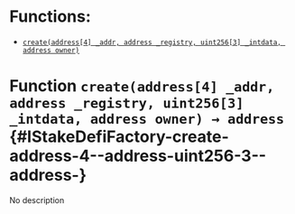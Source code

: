 

# Functions:
- [`create(address[4] _addr, address _registry, uint256[3] _intdata, address owner)`](#IStakeDefiFactory-create-address-4--address-uint256-3--address-)


# Function `create(address[4] _addr, address _registry, uint256[3] _intdata, address owner) → address` {#IStakeDefiFactory-create-address-4--address-uint256-3--address-}
No description

